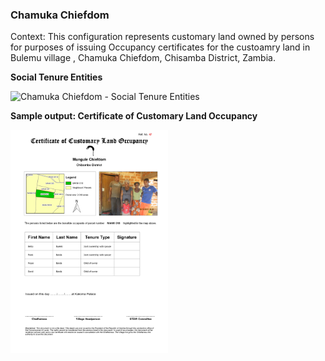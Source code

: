 ### **Chamuka Chiefdom**

Context: This configuration represents customary land owned by persons for purposes of issuing Occupancy certificates for the custoamry land in Bulemu village , Chamuka Chiefdom, Chisamba District, Zambia. 

**Social Tenure Entities**

<img alt="Chamuka Chiefdom - Social Tenure Entities"/>

**Sample output: Certificate of Customary Land Occupancy**

<img style="max-width:50%; width:50%;" alt="Certificate of Customary Land Occupancy Sample for Chamuka Chiefdom" src="../../images/certificates/ZM_MANK018_Certificate_of_Customary_Land_Occupancy_Sample.png" />
